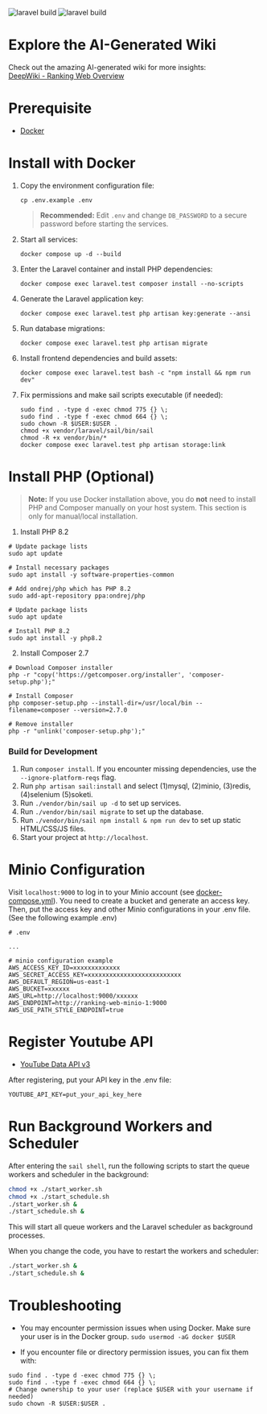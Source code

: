 ![laravel build](https://github.com/zeng407/ranking-web/actions/workflows/laravel.yml/badge.svg)
![laravel build](https://github.com/zeng407/ranking-web/actions/workflows/node.js.yml/badge.svg)

# Explore the AI-Generated Wiki

Check out the amazing AI-generated wiki for more insights:  
[DeepWiki - Ranking Web Overview](https://deepwiki.com/zeng407/ranking-web/1-overview)

# Prerequisite
- [Docker](https://www.docker.com/)

# Install with Docker

1. Copy the environment configuration file:
   ```
   cp .env.example .env
   ```
   > **Recommended:** Edit `.env` and change `DB_PASSWORD` to a secure password before starting the services.
2. Start all services:
   ```
   docker compose up -d --build
   ```
3. Enter the Laravel container and install PHP dependencies:
   ```
   docker compose exec laravel.test composer install --no-scripts
   ```
4. Generate the Laravel application key:
   ```
   docker compose exec laravel.test php artisan key:generate --ansi
   ```
5. Run database migrations:
   ```
   docker compose exec laravel.test php artisan migrate
   ```
6. Install frontend dependencies and build assets:
   ```
   docker compose exec laravel.test bash -c "npm install && npm run dev"
   ```

7. Fix permissions and make sail scripts executable (if needed):
   ```
   sudo find . -type d -exec chmod 775 {} \;
   sudo find . -type f -exec chmod 664 {} \;
   sudo chown -R $USER:$USER .
   chmod +x vendor/laravel/sail/bin/sail
   chmod -R +x vendor/bin/*
   docker compose exec laravel.test php artisan storage:link
   ```

# Install PHP (Optional)

> **Note:** If you use Docker installation above, you do **not** need to install PHP and Composer manually on your host system. This section is only for manual/local installation.

1. Install PHP 8.2

```
# Update package lists
sudo apt update

# Install necessary packages
sudo apt install -y software-properties-common

# Add ondrej/php which has PHP 8.2
sudo add-apt-repository ppa:ondrej/php

# Update package lists
sudo apt update

# Install PHP 8.2
sudo apt install -y php8.2
```

2. Install Composer 2.7

```
# Download Composer installer
php -r "copy('https://getcomposer.org/installer', 'composer-setup.php');"

# Install Composer
php composer-setup.php --install-dir=/usr/local/bin --filename=composer --version=2.7.0

# Remove installer
php -r "unlink('composer-setup.php');"
```

### Build for Development

1. Run `composer install`. If you encounter missing dependencies, use the `--ignore-platform-reqs` flag.
2. Run `php artisan sail:install` and select (1)mysql, (2)minio, (3)redis, (4)selenium (5)soketi.
3. Run `./vendor/bin/sail up -d` to set up services.
4. Run `./vendor/bin/sail migrate` to set up the database.
5. Run `./vendor/bin/sail npm install & npm run dev` to set up static HTML/CSS/JS files.
6. Start your project at `http://localhost`.

# Minio Configuration

Visit `localhost:9000` to log in to your Minio account (see [docker-compose.yml](docker-compose.yml)). You need to create a bucket and generate an access key. Then, put the access key and other Minio configurations in your .env file. (See the following example .env)

```
# .env

...

# minio configuration example
AWS_ACCESS_KEY_ID=xxxxxxxxxxxxx
AWS_SECRET_ACCESS_KEY=xxxxxxxxxxxxxxxxxxxxxxxxxx
AWS_DEFAULT_REGION=us-east-1
AWS_BUCKET=xxxxxx
AWS_URL=http://localhost:9000/xxxxxx
AWS_ENDPOINT=http://ranking-web-minio-1:9000
AWS_USE_PATH_STYLE_ENDPOINT=true
```

# Register Youtube API
- [YouTube Data API v3](https://console.cloud.google.com/apis/library/youtube.googleapis.com?hl=zh-TW&project=plasma-circle-334908)

After registering, put your API key in the .env file:

```
YOUTUBE_API_KEY=put_your_api_key_here
```


# Run Background Workers and Scheduler

After entering the `sail shell`, run the following scripts to start the queue workers and scheduler in the background:

```sh
chmod +x ./start_worker.sh
chmod +x ./start_schedule.sh
./start_worker.sh &
./start_schedule.sh &
```

This will start all queue workers and the Laravel scheduler as background processes.

When you change the code, you have to restart the workers and scheduler:

```sh
./start_worker.sh &
./start_schedule.sh &
```

# Troubleshooting

 - You may encounter permission issues when using Docker. Make sure your user is in the Docker group.
`sudo usermod -aG docker $USER`

- If you encounter file or directory permission issues, you can fix them with:
```
sudo find . -type d -exec chmod 775 {} \;
sudo find . -type f -exec chmod 664 {} \;
# Change ownership to your user (replace $USER with your username if needed)
sudo chown -R $USER:$USER .
```
